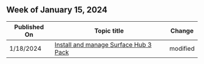 <!-- This file is generated automatically each week. Changes made to this file will be overwritten.-->



## Week of January 15, 2024


| Published On |Topic title | Change |
|------|------------|--------|
| 1/18/2024 | [Install and manage Surface Hub 3 Pack](/surface-hub/install-manage-surface-hub-3-pack) | modified |
